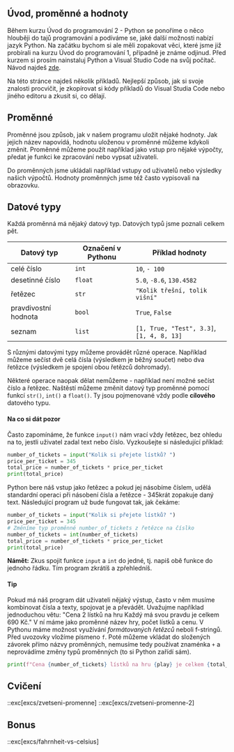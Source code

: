 ## Úvod, proměnné a hodnoty

Během kurzu Úvod do programování 2 - Python se ponoříme o něco hlouběji do tajů programování a podíváme se, jaké další možnosti nabízí jazyk Python. Na začátku bychom si ale měli zopakovat věci, které jsme již probírali na kurzu Úvod do programování 1, případně je známe odjinud. Před kurzem si prosím nainstaluj Python a Visual Studio Code na svůj počítač. Návod najdeš [zde](https://kodim.cz/programovani/uvod-do-progr-1/priprava/jazyky-nastroje/instalace-python).

Na této stránce najdeš několik příkladů. Nejlepší způsob, jak si svoje znalosti procvičit, je zkopírovat si kódy příkladů do Visual Studia Code nebo jiného editoru a zkusit si, co dělají.

## Proměnné

Proměnné jsou způsob, jak v našem programu uložit nějaké hodnoty. Jak jejich název napovídá, hodnotu uloženou v proměnné můžeme kdykoli změnit. Proměnné můžeme použít například jako vstup pro nějaké výpočty, předat je funkci ke zpracování nebo vypsat uživateli.

Do proměnných jsme ukládali například vstupy od uživatelů nebo výsledky našich výpočtů. Hodnoty proměnných jsme též často vypisovali na obrazovku.

## Datové typy

Každá proměnná má nějaký datový typ. Datových typů jsme poznali celkem pět.

| Datový typ | Označení v Pythonu | Příklad hodnoty |
|------------|--------------------|-----------------|
| celé číslo |  `int` | `10`, `- 100` |
| desetinné číslo | `float`  | `5.0`, `-8.6`, `130.4582`
| řetězec | `str` | `"Kolik třešní, tolik višní"`
| pravdivostní hodnota | `bool` | `True`, `False`
| seznam | `list` | `[1, True, "Test", 3.3]`, `[1, 4, 8, 13]`

S různými datovými typy můžeme provádět různé operace. Například můžeme sečíst dvě celá čísla (výsledkem je běžný součet) nebo dva řetězce (výsledkem je spojení obou řetězců dohromady). 

Některé operace naopak dělat nemůžeme - například není možné sečíst číslo a řetězec. Naštěstí můžeme změnit datový typ proměnné pomocí funkcí `str()`, `int()` a `float()`. Ty jsou pojmenované vždy podle **cílového** datového typu.

#### Na co si dát pozor

Často zapomínáme, že funkce `input()` nám vrací vždy řetězec, bez ohledu na to, jestli uživatel zadal text nebo číslo. Vyzkoušejte si následující příklad:

```py
number_of_tickets = input("Kolik si přejete lístků? ")
price_per_ticket = 345
total_price = number_of_tickets * price_per_ticket
print(total_price)
```

Python bere náš vstup jako řetězec a pokud jej násobíme číslem, udělá standardní operaci při násobení čísla a řetězce - 345krát zopakuje daný text. Následující program už bude fungovat tak, jak čekáme:

```py
number_of_tickets = input("Kolik si přejete lístků? ")
price_per_ticket = 345
# Změníme typ proměnné number_of_tickets z řetězce na číslko
number_of_tickets = int(number_of_tickets)
total_price = number_of_tickets * price_per_ticket
print(total_price)
```

**Námět:** Zkus spojit funkce `input` a `int` do jedné, tj. napiš obě funkce do jednoho řádku. Tím program zkrátíš a zpřehledníš.

#### Tip

Pokud má náš program dát uživateli nějaký výstup, často v něm musíme kombinovat čísla a texty, spojovat je a převádět. Uvažujme například jednoduchou větu: "Cena 2 lístků na hru Každý má svou pravdu je celkem 690 Kč." V ní máme jako proměnné název hry, počet lístků a cenu. V Pythonu máme možnost využívání _formátovaných řetězců_ neboli f-stringů. Před uvozovky vložíme písmeno `f`. Poté můžeme vkládat do složených závorek přímo názvy proměnných, nemusíme tedy používat znaménka `+` a neprovádíme změny typů proměnných (to si Python zařídí sám).

```py
print(f"Cena {number_of_tickets} lístků na hru {play} je celkem {total_price} Kč.")
```

## Cvičení
::exc[excs/zvetseni-promenne]
::exc[excs/zvetseni-promenne-2]

## Bonus
::exc[excs/fahrnheit-vs-celsius]
